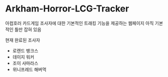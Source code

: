 ﻿# Arkham-Horror-LCG-Tracker

아컴호러 카드게임 조사자에 대한 기본적인 트래킹 기능을 제공하는 웹페이지
아직 기본적인 틀만 잡혀 있음

현재 완료된 조사자

- 로랜드 뱅크스
- 데이지 워커
- 조이 사마라스
- 위니프레드 해버먹
